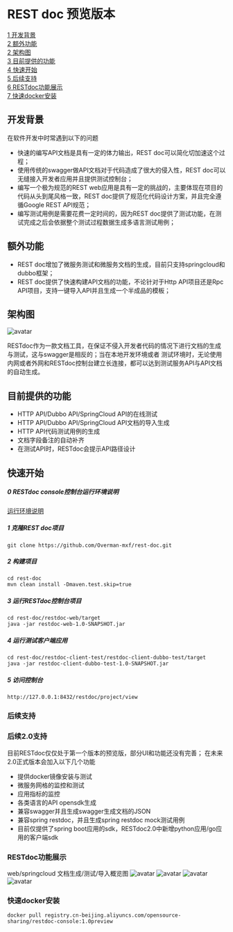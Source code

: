 # REST doc 预览版本
[1 开发背景](#开发背景) <br/>
[2 额外功能](#额外功能) <br/>
[2 架构图](#架构图)<br/>
[3 目前提供的功能](#目前提供的功能)<br/>
[4 快速开始](#快速开始)<br/>
[5 后续支持](#后续支持)<br/>
[6 RESTdoc功能展示](#RESTdoc功能展示)<br/>
[7 快速docker安装](#快速docker安装)<br/>

## 开发背景
在软件开发中时常遇到以下的问题

- 快速的编写API文档是具有一定的体力输出，REST doc可以简化切加速这个过程；
- 使用传统的swagger做API文档对于代码造成了很大的侵入性，REST doc可以无缝接入开发者应用并且提供测试控制台；
- 编写一个极为规范的REST web应用是具有一定的挑战的，主要体现在项目的代码从头到尾风格一致，REST doc提供了规范化代码设计方案，并且完全遵循Google REST API规范；
- 编写测试用例是需要花费一定时间的，因为REST doc提供了测试功能，在测试完成之后会依据整个测试过程数据生成多语言测试用例；


## 额外功能
- REST doc增加了微服务测试和微服务文档的生成，目前只支持springcloud和dubbo框架；
- REST doc提供了快速构建API文档的功能，不论针对于Http API项目还是Rpc API项目，支持一键导入API并且生成一个半成品的模板；


## 架构图
![avatar](https://raw.githubusercontent.com/Overman-mxf/rest-doc/master/static/img/agent-struct.png)

RESTdoc作为一款文档工具，在保证不侵入开发者代码的情况下进行文档的生成与测试，这与swagger是相反的；当在本地开发环境或者
测试环境时，无论使用内网或者外网和RESTdoc控制台建立长连接，都可以达到测试服务API与API文档的自动生成。


## 目前提供的功能
- HTTP API/Dubbo API/SpringCloud API的在线测试
- HTTP API/Dubbo API/SpringCloud API文档的导入生成
- HTTP API代码测试用例的生成
- 文档字段备注的自动补齐
- 在测试API时，RESTdoc会提示API路径设计


## 快速开始

##### 0 RESTdoc console控制台运行环境说明
[运行环境说明](https://github.com/Overman-mxf/rest-doc/blob/master/runtime_console_env.md)

##### 1 克隆REST doc项目
```
git clone https://github.com/Overman-mxf/rest-doc.git
```

##### 2 构建项目
```
cd rest-doc
mvn clean install -Dmaven.test.skip=true
```

##### 3 运行RESTdoc控制台项目
```
cd rest-doc/restdoc-web/target 
java -jar restdoc-web-1.0-SNAPSHOT.jar
```

##### 4 运行测试客户端应用
```
cd rest-doc/restdoc-client-test/restdoc-client-dubbo-test/target 
java -jar restdoc-client-dubbo-test-1.0-SNAPSHOT.jar
```


##### 5 访问控制台
```
http://127.0.0.1:8432/restdoc/project/view
```
### 后续支持

### 后续2.0支持

目前RESTdoc仅仅处于第一个版本的预览版，部分UI和功能还没有完善；
在未来2.0正式版本会加入以下几个功能
-  提供docker镜像安装与测试
-  微服务网格的监控和测试
-  应用指标的监控
-  各类语言的API opensdk生成
-  兼容swagger并且生成swagger生成文档的JSON
-  兼容spring restdoc，并且生成spring restdoc mock测试用例
-  目前仅提供了spring boot应用的sdk，RESTdoc2.0中新增python应用/go应用的客户端sdk

### RESTdoc功能展示
web/springcloud 文档生成/测试/导入概览图
![avatar](https://github.com/Overman-mxf/rest-doc/blob/master/static/img/httpdoc-overview.png?raw=true)
![avatar](https://github.com/Overman-mxf/rest-doc/blob/master/static/img/http-client.png?raw=true)
![avatar](https://github.com/Overman-mxf/rest-doc/blob/master/static/img/http-test.png?raw=true)
![avatar](https://github.com/Overman-mxf/rest-doc/blob/master/static/img/code-gen.png?raw=true)

### 快速docker安装
```docker pull registry.cn-beijing.aliyuncs.com/opensource-sharing/restdoc-console:1.0preview```